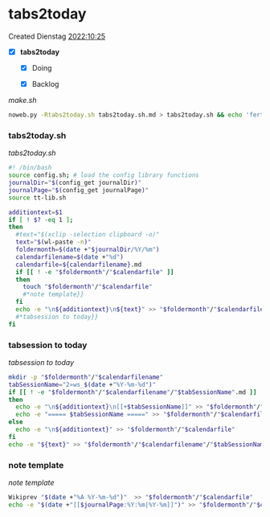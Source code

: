 # tabs2today
Created Dienstag [2022:10:25]()

- [x] **tabs2today**
	- [x] Doing
	- [x] Backlog


*make.sh*
```bash
noweb.py -Rtabs2today.sh tabs2today.sh.md > tabs2today.sh && echo 'fertig'
```

### tabs2today.sh

*tabs2today.sh*
```bash
#! /bin/bash
source config.sh; # load the config library functions
journalDir="$(config_get journalDir)"
journalPage="$(config_get journalPage)"
source tt-lib.sh

additiontext=$1
if [ ! $? -eq 1 ]; 
then
  #text="$(xclip -selection clipboard -o)"
  text="$(wl-paste -n)"
  foldermonth=$(date +"$journalDir/%Y/%m")
  calendarfilename=$(date +"%d")
  calendarfile=${calendarfilename}.md
  if [[ ! -e "$foldermonth"/"$calendarfile" ]] 
  then
	touch "$foldermonth"/"$calendarfile"
	#*note template}}
  fi
  echo -e "\n${additiontext}\n${text}" >> "$foldermonth"/"$calendarfile"
  #*tabsession to today}}
fi
```

### tabsession to today
*tabsession to today*
```bash
mkdir -p "$foldermonth"/"$calendarfilename"
tabSessionName="2»ws_$(date +"%Y-%m-%d")"
if [[ ! -e "$foldermonth"/"$calendarfilename"/"$tabSessionName".md ]] 
then
  echo -e "\n${additiontext}\n[[+$tabSessionName]]" >> "$foldermonth"/"$calendarfile"
  echo -e "===== $tabSessionName =====" >> "$foldermonth"/"$calendarfilename"/"$tabSessionName".md
else
  echo -e "\n${additiontext}" >> "$foldermonth"/"$calendarfile"
fi 
echo -e "${text}" >> "$foldermonth"/"$calendarfilename"/"$tabSessionName".md
```

### note template

*note template*
```bash
Wikiprev "$(date +"%A %Y-%m-%d")"  >> "$foldermonth"/"$calendarfile"
echo -e "$(date +"[[$journalPage:%Y:%m|%Y-%m]]")" >> "$foldermonth"/"$calendarfile"
```

